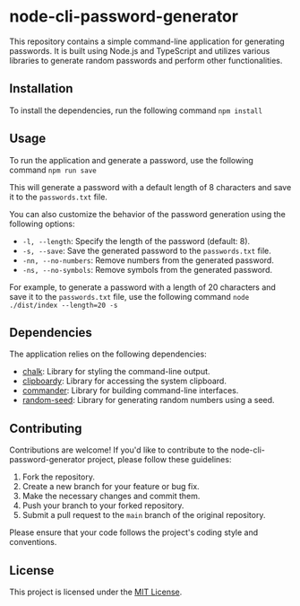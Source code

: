 # node-cli-password-generator

This repository contains a simple command-line application for generating passwords. It is built using Node.js and TypeScript and utilizes various libraries to generate random passwords and perform other functionalities.

## Installation

To install the dependencies, run the following command `npm install`

## Usage

To run the application and generate a password, use the following command `npm run save`

This will generate a password with a default length of 8 characters and save it to the `passwords.txt` file.

You can also customize the behavior of the password generation using the following options:

- `-l, --length`: Specify the length of the password (default: 8).
- `-s, --save`: Save the generated password to the `passwords.txt` file.
- `-nn, --no-numbers`: Remove numbers from the generated password.
- `-ns, --no-symbols`: Remove symbols from the generated password.

For example, to generate a password with a length of 20 characters and save it to the `passwords.txt` file, use the following command `node ./dist/index --length=20 -s`

## Dependencies

The application relies on the following dependencies:

- [chalk](https://www.npmjs.com/package/chalk): Library for styling the command-line output.
- [clipboardy](https://www.npmjs.com/package/clipboardy): Library for accessing the system clipboard.
- [commander](https://www.npmjs.com/package/commander): Library for building command-line interfaces.
- [random-seed](https://www.npmjs.com/package/random-seed): Library for generating random numbers using a seed.

## Contributing

Contributions are welcome! If you'd like to contribute to the node-cli-password-generator project, please follow these guidelines:

1. Fork the repository.
2. Create a new branch for your feature or bug fix.
3. Make the necessary changes and commit them.
4. Push your branch to your forked repository.
5. Submit a pull request to the `main` branch of the original repository.

Please ensure that your code follows the project's coding style and conventions.

## License

This project is licensed under the [MIT License](LICENSE).
